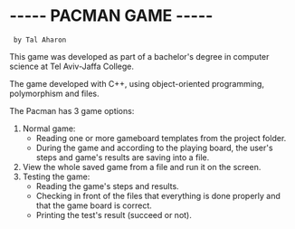 # ----- PACMAN GAME ----- 
     by Tal Aharon

This game was developed as part of a bachelor's degree in computer science at Tel Aviv-Jaffa College.

The game developed with C++, using object-oriented programming, polymorphism and files.

The Pacman has 3 game options:
1) Normal game: 
   - Reading one or more gameboard templates from the project folder. 
   - During the game and according to the playing board, the user's steps and game's results are saving into a file.
3) View the whole saved game from a file and run it on the screen.
4) Testing the game:
   - Reading the game's steps and results.
   - Checking in front of the files that everything is done properly and that the game board is correct.
   - Printing the test's result (succeed or not).

